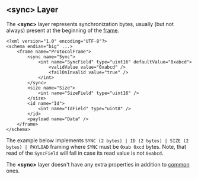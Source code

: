 ## &lt;sync&gt; Layer
The **&lt;sync&gt;** layer represents synchronization bytes, usually (but not always) 
present at the beginning of the [frame](frames.md). 
```
<?xml version="1.0" encoding="UTF-8"?>
<schema endian="big" ...>
    <frame name="ProtocolFrame">
        <sync name="Sync">
            <int name="SyncField" type="uint16" defaultValue="0xabcd">
                <validValue value="0xabcd" />
                <failOnInvalid value="true" />
            </int>
        </sync>
        <size name="Size">
            <int name="SizeField" type="uint16" />
        </size>
        <id name="Id">
            <int name="IdField" type="uint8" />  
        </id>
        <payload name="Data" />
    </frame>
</schema>
```
The example below implements `SYNC (2 bytes) | ID (2 bytes) | SIZE (2 bytes) | PAYLOAD` framing
where `SYNC` must be `0xab 0xcd` bytes. Note, that read of the `SyncField` will
fail in case its read value is not `0xabcd`. 

The **&lt;sync&gt;** layer doesn't have
any extra properties in addition to [common](common.md) ones.
